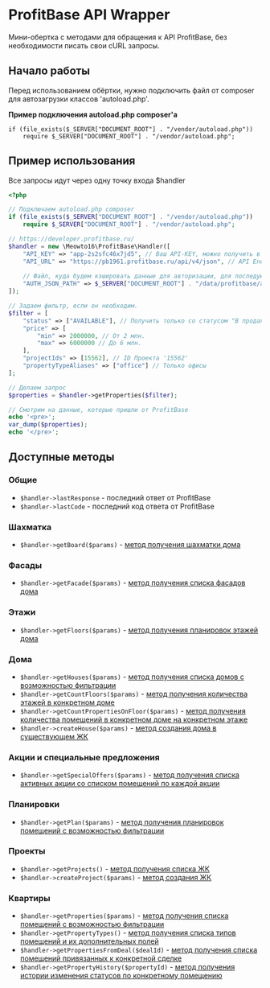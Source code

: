 # ProfitBase API Wrapper #
Мини-обертка с методами для обращения к API ProfitBase, 
без необходимости писать свои cURL запросы.

## Начало работы ##
Перед использованием обёртки, нужно подключить файл от composer для автозагрузки классов 
'autoload.php'.

**Пример подключения autoload.php composer'a**

```$xslt
if (file_exists($_SERVER["DOCUMENT_ROOT"] . "/vendor/autoload.php"))
    require $_SERVER["DOCUMENT_ROOT"] . "/vendor/autoload.php";
```

## Пример использования ##
Все запросы идут через одну точку входа $handler

```php
<?php

// Подключаем autoload.php composer
if (file_exists($_SERVER["DOCUMENT_ROOT"] . "/vendor/autoload.php"))
    require $_SERVER["DOCUMENT_ROOT"] . "/vendor/autoload.php";

// https://developer.profitbase.ru/
$handler = new \Meowto16\ProfitBase\Handler([
    "API_KEY" => "app-2s2sfc46x7jd5", // Ваш API-KEY, можно получить в личном кабинете
    "API_URL" => "https://pb1961.profitbase.ru/api/v4/json", // API EndPoint
    
    // Файл, куда будем кэшировать данные для авторизации, для последующих запросов. Важно, чтобы на него нельзя было зайти напрямую.
    "AUTH_JSON_PATH" => $_SERVER["DOCUMENT_ROOT"] . "/data/profitbase/authorize-data.json" 
]);

// Задаем фильтр, если он необходим.
$filter = [
    "status" => ["AVAILABLE"], // Получить только со статусом "В продаже"
    "price" => [
        "min" => 2000000, // От 2 млн. 
        "max" => 6000000 // До 6 млн.
    ],
    "projectIds" => [15562], // ID Проекта '15562'
    "propertyTypeAliases" => ["office"] // Только офисы
];

// Делаем запрос
$properties = $handler->getProperties($filter);

// Смотрим на данные, которые пришли от ProfitBase
echo '<pre>';
var_dump($properties);
echo '</pre>';
```

## Доступные методы ##
### Общие ###
- ``$handler->lastResponse`` - последний ответ от ProfitBase
- ``$handler->lastCode`` - последний код ответа от ProfitBase
### Шахматка ###
- ``$handler->getBoard($params)`` - [метод получения шахматки дома](https://developer.profitbase.ru/#tag-board)
### Фасады ###
- ``$handler->getFacade($params)`` - [метод получения списка фасадов дома](https://developer.profitbase.ru/#tag-facade)
### Этажи ###
- ``$handler->getFloors($params)`` - [метод получения планировок этажей дома](https://developer.profitbase.ru/#tag-floor)
### Дома ###
- ``$handler->getHouses($params)`` - [метод получения списка домов с возможностью фильтрации](https://developer.profitbase.ru/#operation--house-get)
- ``$handler->getCountFloors($params)`` - [метод получения количества этажей в конкретном доме](https://developer.profitbase.ru/#operation--house-get-count-floors-get)
- ``$handler->getCountPropertiesOnFloor($params)`` - [метод получения количества помещений в конкретном доме на конкретном этаже](https://developer.profitbase.ru/#operation--house-get-count-properties-on-floor-get)
- ``$handler->createHouse($params)`` - [метод создания дома в существующем ЖК](https://developer.profitbase.ru/#operation--houses-post)
### Акции и специальные предложения
- ``$handler->getSpecialOffers($params)`` - [метод получения списка активных акции со списком помещений по каждой акции](https://developer.profitbase.ru/#operation--special-offer-get)
### Планировки ###
- ``$handler->getPlan($params)`` - [метод получения планировок помещений с возможностью фильтрации](https://developer.profitbase.ru/#tag-presets)
### Проекты ###
- ``$handler->getProjects()`` - [метод получения списка ЖК](https://developer.profitbase.ru/#operation--projects-get)
- ``$handler->createProject($params)`` - [метод создания ЖК](https://developer.profitbase.ru/#operation--projects-post)
### Квартиры ###
- ``$handler->getProperties($params)`` - [метод получения списка помещений с возможностью фильтрации](https://developer.profitbase.ru/#operation--property-get)
- ``$handler->getPropertyTypes()`` - [метод получения списка типов помещений и их дополнительных полей](https://developer.profitbase.ru/#operation--property-types-get)
- ``$handler->getPropertiesFromDeal($dealId)`` - [метод получения списка помещений привязанных к конкретной сделке](https://developer.profitbase.ru/#operation--get-property-deals-get)
- ``$handler->getPropertyHistory($propertyId)`` - [метод получения истории изменения статусов по конкретному помещению](https://developer.profitbase.ru/#operation--property-deal--dealId--get)

